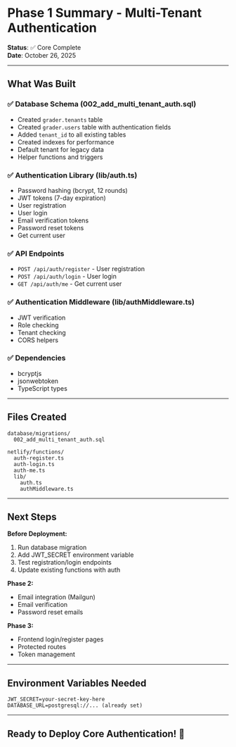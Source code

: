 # Phase 1 Summary - Multi-Tenant Authentication

**Status**: ✅ Core Complete  
**Date**: October 26, 2025

---

## What Was Built

### ✅ Database Schema (002_add_multi_tenant_auth.sql)
- Created `grader.tenants` table
- Created `grader.users` table with authentication fields
- Added `tenant_id` to all existing tables
- Created indexes for performance
- Default tenant for legacy data
- Helper functions and triggers

### ✅ Authentication Library (lib/auth.ts)
- Password hashing (bcrypt, 12 rounds)
- JWT tokens (7-day expiration)
- User registration
- User login
- Email verification tokens
- Password reset tokens
- Get current user

### ✅ API Endpoints
- `POST /api/auth/register` - User registration
- `POST /api/auth/login` - User login  
- `GET /api/auth/me` - Get current user

### ✅ Authentication Middleware (lib/authMiddleware.ts)
- JWT verification
- Role checking
- Tenant checking
- CORS helpers

### ✅ Dependencies
- bcryptjs
- jsonwebtoken
- TypeScript types

---

## Files Created

```
database/migrations/
  002_add_multi_tenant_auth.sql

netlify/functions/
  auth-register.ts
  auth-login.ts
  auth-me.ts
  lib/
    auth.ts
    authMiddleware.ts
```

---

## Next Steps

**Before Deployment:**
1. Run database migration
2. Add JWT_SECRET environment variable
3. Test registration/login endpoints
4. Update existing functions with auth

**Phase 2:**
- Email integration (Mailgun)
- Email verification
- Password reset emails

**Phase 3:**
- Frontend login/register pages
- Protected routes
- Token management

---

## Environment Variables Needed

```
JWT_SECRET=your-secret-key-here
DATABASE_URL=postgresql://... (already set)
```

---

## Ready to Deploy Core Authentication! 🚀
